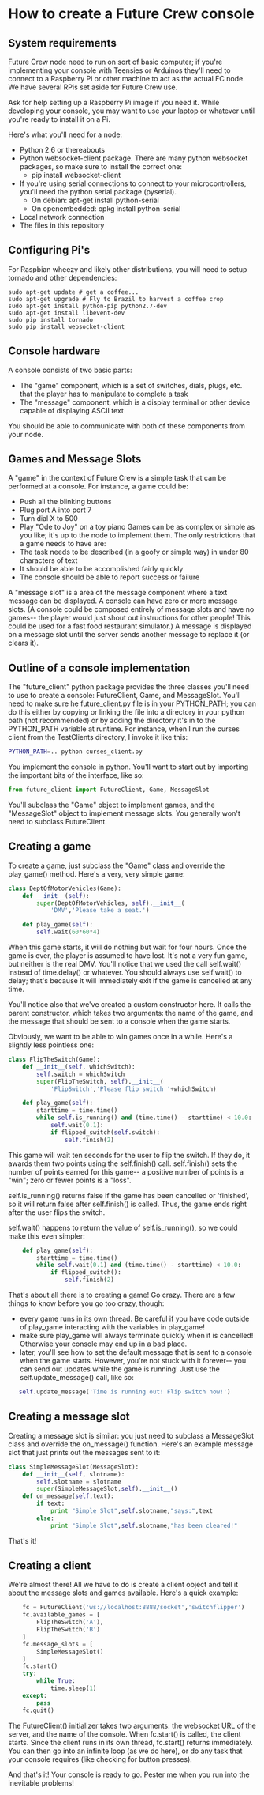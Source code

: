 


How to create a Future Crew console
===================================

System requirements
-------------------
Future Crew node need to run on sort of basic computer; if you're implementing your console with Teensies or Arduinos they'll need to connect to a Raspberry Pi or other machine to act as the actual FC node. We have several RPis set aside for Future Crew use.

Ask for help setting up a Raspberry Pi image if you need it. While developing your console, you may want to use your laptop or whatever until you're ready to install it on a Pi.

Here's what you'll need for a node:

- Python 2.6 or thereabouts
- Python websocket-client package. There are many python websocket 
  packages, so make sure to install the correct one:
  - pip install websocket-client
- If you're using serial connections to connect to your microcontrollers, you'll need the python serial package (pyserial).
  - On debian: apt-get install python-serial
  - On openembedded: opkg install python-serial
- Local network connection
- The files in this repository

Configuring Pi's
----------------
For Raspbian wheezy and likely other distributions, you will need to
setup tornado and other dependencies:

    sudo apt-get update # get a coffee...
    sudo apt-get upgrade # Fly to Brazil to harvest a coffee crop
    sudo apt-get install python-pip python2.7-dev
    sudo apt-get install libevent-dev
    sudo pip install tornado
    sudo pip install websocket-client

Console hardware
----------------

A console consists of two basic parts:
- The "game" component, which is a set of switches, dials, plugs, etc. that the player has to manipulate to complete a task
- The "message" component, which is a display terminal or other device capable of displaying ASCII text

You should be able to communicate with both of these components from your node.

Games and Message Slots
-----------------------

A "game" in the context of Future Crew is a simple task that can be performed at a console. For instance, a game could be:
* Push all the blinking buttons
* Plug port A into port 7
* Turn dial X to 500
* Play "Ode to Joy" on a toy piano
Games can be as complex or simple as you like; it's up to the node to implement them. The only restrictions that a game needs to have are:
* The task needs to be described (in a goofy or simple way) in under 80 characters of text
* It should be able to be accomplished fairly quickly
* The console should be able to report success or failure

A "message slot" is a area of the message component where a text message can be displayed. A console can have zero or more message slots. (A console could be composed entirely of message slots and have no games-- the player would just shout out instructions for other people! This could be used for a fast food restaurant simulator.) A message is displayed on a message slot until the server sends another message to replace it (or clears it).

Outline of a console implementation
-----------------------------------

The "future_client" python package provides the three classes you'll need to use to create a console: FutureClient, Game, and MessageSlot. You'll need to make sure he future_client.py file is in your PYTHON_PATH; you can do this either by copying or linking the file into a directory in your python path (not recommended) or by adding the directory it's in to the PYTHON_PATH variable at runtime. For instance, when I run the curses client from the TestClients directory, I invoke it like this:
```bash
PYTHON_PATH=.. python curses_client.py
```

You implement the console in python. You'll want to start out by importing the important bits of the interface, like so:
```python
from future_client import FutureClient, Game, MessageSlot
```
You'll subclass the "Game" object to implement games, and the "MessageSlot" object to implement message slots. You generally won't need to subclass FutureClient.

Creating a game
---------------

To create a game, just subclass the "Game" class and override the play_game() method. Here's a very, very simple game:
```python
class DeptOfMotorVehicles(Game):
    def __init__(self):
        super(DeptOfMotorVehicles, self).__init__(
            'DMV','Please take a seat.')

    def play_game(self):
        self.wait(60*60*4)
```

When this game starts, it will do nothing but wait for four hours. Once the game is over, the player is assumed to have lost. It's not a very fun game, but neither is the real DMV. You'll notice that we used the call self.wait() instead of time.delay() or whatever. You should always use self.wait() to delay; that's because it will immediately exit if the game is cancelled at any time.

You'll notice also that we've created a custom constructor here. It calls the parent constructor, which takes two arguments: the name of the game, and the message that should be sent to a console when the game starts.

Obviously, we want to be able to win games once in a while. Here's a slightly less pointless one:

```python
class FlipTheSwitch(Game):
    def __init__(self, whichSwitch):
        self.switch = whichSwitch 
        super(FlipTheSwitch, self).__init__(
            'FlipSwitch','Please flip switch '+whichSwitch)

    def play_game(self):
        starttime = time.time()
        while self.is_running() and (time.time() - starttime) < 10.0:
            self.wait(0.1):
            if flipped_switch(self.switch):
                self.finish(2)
```

This game will wait ten seconds for the user to flip the switch. If they do, it awards them two points using the self.finish() call. self.finish() sets the number of points earned for this game-- a positive number of points is a "win"; zero or fewer points is a "loss".

self.is_running() returns false if the game has been cancelled or 'finished', so it will return false after self.finish() is called. Thus, the game ends right after the user flips the switch.

self.wait() happens to return the value of self.is_running(), so we could make this even simpler:
```python
    def play_game(self):
        starttime = time.time()
        while self.wait(0.1) and (time.time() - starttime) < 10.0:
            if flipped_switch():
                self.finish(2)
```

That's about all there is to creating a game! Go crazy. There are a few things to know before you go too crazy, though:
* every game runs in its own thread. Be careful if you have code outside of play_game interacting with the variables in play_game!
* make sure play_game will always terminate quickly when it is cancelled! Otherwise your console may end up in a bad place.
* later, you'll see how to set the default message that is sent to a console when the game starts. However, you're not stuck with it forever-- you can send out updates while the game is running! Just use the self.update_message() call, like so:
```python
   self.update_message('Time is running out! Flip switch now!')
```

Creating a message slot
-----------------------

Creating a message slot is similar: you just need to subclass a MessageSlot class and override the on_message() function. Here's an example message slot that just prints out the messages sent to it:

```python
class SimpleMessageSlot(MessageSlot):
    def __init__(self, slotname):
        self.slotname = slotname
        super(SimpleMessageSlot,self).__init__()
    def on_message(self,text):
        if text:
            print "Simple Slot",self.slotname,"says:",text
        else:
            print "Simple Slot",self.slotname,"has been cleared!"
```

That's it!

Creating a client
-----------------

We're almost there! All we have to do is create a client object and tell it about the message slots and games available. Here's a quick example:

```python
    fc = FutureClient('ws://localhost:8888/socket','switchflipper')
    fc.available_games = [
        FlipTheSwitch('A'),
        FlipTheSwitch('B')
    ]
    fc.message_slots = [
        SimpleMessageSlot()
    ]
    fc.start()
    try:
        while True:
            time.sleep(1)
    except:
        pass
    fc.quit()
```

The FutureClient() initializer takes two arguments: the websocket URL of the server, and the name of the console. When fc.start() is called, the client starts. Since the client runs in its own thread, fc.start() returns immediately. You can then go into an infinite loop (as we do here), or do any task that your console requires (like checking for button presses).

And that's it! Your console is ready to go. Pester me when you run into the inevitable problems!

